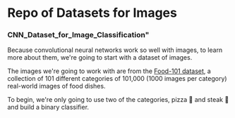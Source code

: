 # Repo of Datasets for Images

### CNN_Dataset_for_Image_Classification" 

Because convolutional neural networks work so well with images, to learn more about them, we're going to start with a dataset of images.

The images we're going to work with are from the [Food-101 dataset](https://data.vision.ee.ethz.ch/cvl/datasets_extra/food-101/), a collection of 101 different categories of 101,000 (1000 images per category) real-world images of food dishes. 

To begin, we're only going to use two of the categories, pizza 🍕 and steak 🥩 and build a binary classifier.
